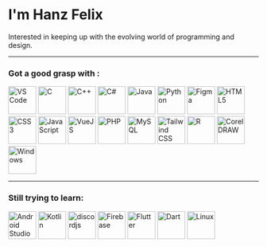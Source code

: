<style>
 .icons-pl {
    display: flex;
    gap: 4px;
    flex-wrap: wrap;
 }
 .icons-pl img {
    height: 56px;
 }
</style>

# I'm Hanz Felix

Interested in keeping up with the evolving world of programming and design.

---

### Got a good grasp with :

<div class="icons-pl">
<img src="https://cdn.jsdelivr.net/gh/devicons/devicon/icons/vscode/vscode-original.svg" title="VS Code" />
<img src="https://cdn.jsdelivr.net/gh/devicons/devicon/icons/c/c-original.svg" title="C" />
<img src="https://cdn.jsdelivr.net/gh/devicons/devicon/icons/cplusplus/cplusplus-original.svg" title="C++"/>
<img src="https://cdn.jsdelivr.net/gh/devicons/devicon/icons/csharp/csharp-original.svg" title="C#"/>
<img src="https://cdn.jsdelivr.net/gh/devicons/devicon/icons/java/java-original.svg" title="Java"/>
<img src="https://cdn.jsdelivr.net/gh/devicons/devicon/icons/python/python-original.svg" title="Python"/>
<img src="https://cdn.jsdelivr.net/gh/devicons/devicon/icons/figma/figma-original.svg" title="Figma"/>
<img src="https://cdn.jsdelivr.net/gh/devicons/devicon/icons/html5/html5-original.svg" title="HTML5"/>
<img src="https://cdn.jsdelivr.net/gh/devicons/devicon/icons/css3/css3-original.svg" title="CSS3"/>
<img src="https://cdn.jsdelivr.net/gh/devicons/devicon/icons/javascript/javascript-original.svg" title="JavaScript"/>
<img src="https://cdn.jsdelivr.net/gh/devicons/devicon/icons/vuejs/vuejs-original.svg" title="VueJS"/>
<img src="https://cdn.jsdelivr.net/gh/devicons/devicon/icons/php/php-original.svg" title="PHP"/>
<img src="https://cdn.jsdelivr.net/gh/devicons/devicon/icons/mysql/mysql-original.svg" title="MySQL"/>
<img src="https://cdn.jsdelivr.net/gh/devicons/devicon/icons/tailwindcss/tailwindcss-plain.svg" title="Tailwind CSS"/>
<img src="https://cdn.jsdelivr.net/gh/devicons/devicon/icons/r/r-original.svg" title="R"/>
<img src="https://www.corel.com/static/corel/images/product-icons/corel/cdgs-icon-250x250.png" title="CorelDRAW">
<img src="https://cdn.jsdelivr.net/gh/devicons/devicon/icons/windows8/windows8-original.svg" title="Windows" />
</div>

---

### Still trying to learn:

<div class="icons-pl">
<img src="https://cdn.jsdelivr.net/gh/devicons/devicon/icons/androidstudio/androidstudio-original.svg" title="Android Studio"/>
<img src="https://cdn.jsdelivr.net/gh/devicons/devicon/icons/kotlin/kotlin-original.svg" title="Kotlin"/>
<img src="https://cdn.jsdelivr.net/gh/devicons/devicon/icons/discordjs/discordjs-original.svg" title="discordjs"/>
<img src="https://cdn.jsdelivr.net/gh/devicons/devicon/icons/firebase/firebase-plain.svg" title="Firebase"/>
<img src="https://cdn.jsdelivr.net/gh/devicons/devicon/icons/flutter/flutter-original.svg" title="Flutter"/>
<img src="https://cdn.jsdelivr.net/gh/devicons/devicon/icons/dart/dart-original.svg" title="Dart"/>
<img src="https://cdn.jsdelivr.net/gh/devicons/devicon/icons/linux/linux-original.svg" title="Linux" />
</div>

<!--Icons from https://devicon.dev/-->
